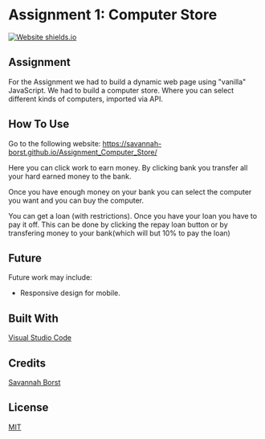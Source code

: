 # Assignment 1: Computer Store
[![Website shields.io](https://img.shields.io/website-up-down-green-red/http/shields.io.svg)](https://savannah-borst.github.io/Assignment_Computer_Store/)
## Assignment
For the Assignment we had to build a dynamic web page using "vanilla" JavaScript. We had to build a computer store. Where you can select different kinds of computers, imported via API. 

## How To Use
Go to the following website: https://savannah-borst.github.io/Assignment_Computer_Store/

Here you can click work to earn money. By clicking bank you transfer all your hard earned money to the bank. 

Once you have enough money on your bank you can select the computer you want and you can buy the computer.

You can get a loan (with restrictions). Once you have your loan you have to pay it off. This can be done by clicking the repay loan button or by transfering money to your bank(which will but 10% to pay the loan)

## Future
Future work may include:
- Responsive design for mobile.

## Built With
[Visual Studio Code](https://code.visualstudio.com/)

## Credits
[Savannah Borst](https://github.com/savannah-borst)

## License
[MIT](https://choosealicense.com/licenses/mit/)
